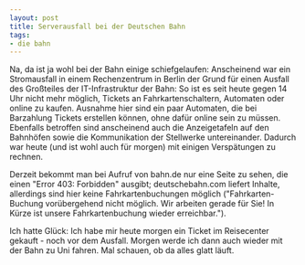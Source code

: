 ```yaml
--- 
layout: post
title: Serverausfall bei der Deutschen Bahn
tags: 
- die bahn
---
```

Na, da ist ja wohl bei der Bahn einige schiefgelaufen: Anscheinend war ein Stromausfall in einem Rechenzentrum in Berlin der Grund für einen Ausfall des Großteiles der IT-Infrastruktur der Bahn:
So ist es seit heute gegen 14 Uhr nicht mehr möglich, Tickets an Fahrkartenschaltern, Automaten oder online zu kaufen. Ausnahme hier sind ein paar Automaten, die bei Barzahlung Tickets erstellen können, ohne dafür online sein zu müssen.
Ebenfalls betroffen sind anscheinend auch die Anzeigetafeln auf den Bahnhöfen sowie die Kommunikation der Stellwerke untereinander. Dadurch war heute (und ist wohl auch für morgen) mit einigen Verspätungen zu rechnen.

Derzeit bekommt man bei Aufruf von bahn.de nur eine Seite zu sehen, die einen "Error 403: Forbidden" ausgibt; deutschebahn.com liefert Inhalte, allerdings sind hier keine Fahrkartenbuchungen möglich ("Fahrkarten-Buchung vorübergehend nicht möglich. Wir arbeiten gerade für Sie! In Kürze ist unsere Fahrkartenbuchung wieder erreichbar.").

Ich hatte Glück: Ich habe mir heute morgen ein Ticket im Reisecenter gekauft - noch vor dem Ausfall. Morgen werde ich dann auch wieder mit der Bahn zu Uni fahren. Mal schauen, ob da alles glatt läuft.
